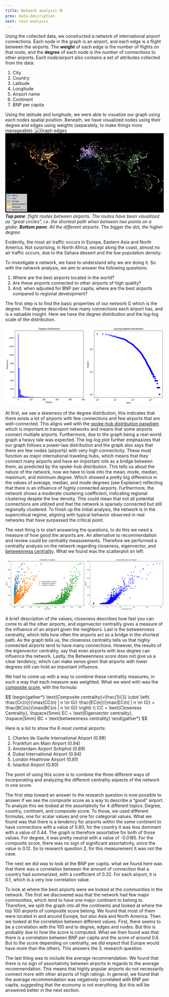 ```yaml
---
title: Network analysis 🕸️
prev: data-description
next: text-analysis
---
```


Using the collected data, we constructed a network of international airport connections. Each node in the graph is an airport, and each edge is a flight between the airports. The **weight** of each edge is the number of flights on that route, and the **degree** of each node is the number of connections to other airports. Each node/airport also contains a set of attributes collected from the data:
1. City
2. Country
3. Latitude
4. Longitude
5. Airport name
6. Continent
7. BNP per capita

Using the latitude and longitude, we were able to visualize our graph using each nodes spatial position. Beneath, we have visualized nodes using their degree and edges using weights (separately, to make things more manageable):
![Graph edges](https://raw.githubusercontent.com/kommodeskab/SocialProject/main/images/flightmap.png)
![Graph nodes](https://raw.githubusercontent.com/kommodeskab/SocialProject/main/images/flightmap_nodes.png)
***Top pane**: flight routes between airports. The routes have been visualized as "great circles", i.e. the shortest path when between two points on a globe. **Bottom pane**: All the different airports. The bigger the dot, the higher degree.*

Evidently, the most air traffic occurs in Europe, Eastern Asia and North America. Not surprising, in North Africa, except along the coast, almost no air traffic occurs, due to the Sahara dessert and the low population density.

To investigate a network, we have to understand why we are doing it. So with the network analysis, we aim to answer the following questions:

1. Where are the best airports located in the world?
2. Are these airports connected to other airports of high quality? 
3. And, when adjusted for BNP per capita, where are the best airports compared to regional development?

The first step is to find the basic properties of our network G which is the degree. The degree describes how many connections each airport has, and is a valuable insight. Here we have the degree distribution and the log-log scale of the distribution.

![Degree](https://raw.githubusercontent.com/kommodeskab/SocialProject/main/images/degree.png)

At first, we see a skewness of the degree distribution, this indicates that there exists a lot of airports with few connections and few airports that are well-connected. This aligns well with the [spoke-hub distribution paradigm](https://en.wikipedia.org/wiki/Spoke%E2%80%93hub_distribution_paradigm) which is important in transport networks and means that some airports connect multiple airports. Furthermore, due to the graph being a real-world graph a heavy tale was expected. The log-log plot further emphasizes that our graph follows a power-law distribution and the graph also says that there are few nodes (airports) with very high connectivity. These must function as major international traveling hubs, which means that they connect many airports and have an important role as a bridge between them, as predicted by the spoke-hub distribution. This tells us about the nature of the network, now we have to look into the mean, mode, median, maximum, and minimum degree. Which showed a pretty big difference in the values of average, median, and mode degrees (see Explainer) reflecting that there is an influence of highly connected airports. Furthermore, the network shows a moderate clustering coefficient, indicating regional clustering despite the low density. This could mean that not all potential connections are utilized and that the network is sparsely connected but still regionally clustered. To finish up the initial analysis, the network is in the supercritical regime, aligning with typical behavior observed in real networks that have surpassed the critical point.

The next thing is to start answering the questions, to do this we need a measure of how good the airports are. An alternative to recommendation and review could be centrality measurements. Therefore we performed a centrality analysis on the network regarding closeness, eigenvector, and [betweenness centrality](https://en.wikipedia.org/wiki/Betweenness_centrality). What we found was the scatterplot on left:
 
![Centrality measures](https://raw.githubusercontent.com/kommodeskab/SocialProject/main/images/Centrality_measures.png)

A brief description of the values; closeness describes how fast you can come to all the other airports, and eigenvector centrality gives a measure of the influence of an airport given the neighbors. Last is the betweenness centrality, which tells how often the airports act as a bridge in the shortest path. As the graph tells us, the closeness centrality tells us that highly connected airports tend to have many connections. However, the results of the eigenvector centrality, say that even airports with less degree can influence the network. Lastly, the Betweenness score does not give us a clear tendency, which can make sense given that airports with lower degrees still can hold an important influence.

We had to come up with a way to combine these centrality measures, in such a way that each measure was weighted. What we went with was the [composite score](https://www.statisticssolutions.com/composite-scores/), with the formula:

<div>
$$
\begin{gather*}
\text{Composite centrality}=\frac{1}{3} \cdot \left( \frac{Cc(n)}{\max(CC(n) | n \in G)}  \frac{EC(n)}{\max(EC(n) | n \in G)} + \frac{BC(n)}{\max(BC(n) | n \in G)} \right) \\
CC = \text{Closeness Centrality}, \hspace{5mm} EC = \text{Eigenvector centrality}, \hspace{5mm} BC = \text{betweenness centrality}
\end{gather*}
$$
</div>

Here is a list to show the 6 most central airports:

1. Charles de Gaulle International Airport (0.98)
2. Frankfurt am Main Airport (0.94)
3. Amsterdam Airport Schiphol (0.89)
4. Dubai International Airport (0.84)
5. London Heathrow Airport (0.81)
6. Istanbul Airport (0.80)

The point of using this score is to combine the three different ways of incorporating and analyzing the different centrality aspects of the network in one score.

The first step toward an answer to the research question is now possible to answer if we see the composite score as a way to describe a “good” airport. To analyze this we looked at the assortativity for 4 different topics: Degree, country, continent, and composite score. To those, we used different formulas, one for scalar values and one for categorial values. What we found was that there is a tendency for airports within the same continent to have connections with a value of 0.80, for the country it was less dominant with a value of 0.44. The graph is therefore assortative for both of those values. For degree, it was pretty neutral with a value of -0.0185. For the composite score, there was no sign of significant assortativity, since the value is 0.12. So to research question 2, for this measurement it was not the case.

The next we did was to look at the BNP per capita. what we found here was that there was a correlation between the amount of connection that a country had summarized, with a coefficient of 0.32. For each airport, it is 0.1, which is a very low correlation value.

To look at where the best airports were we looked at the communities in the network. The first we discovered was that the network had few major communities, which tend to have one major continent to belong to. Therefore, we split the graph into all the continents and looked at where the top 100 airports of composite score belong. We found that most of them were located in and around Europe, but also  Asia and North America. Then we looked at the correlation between different values. First, there seems to be a correlation with the 100 and to degree, edges and nodes. But this is probably due to how the score is computed. What we then found was that there is a correlation between BNP per capita and the score of around 0.6. But to the score depending on centrality, we did expect that Europe would have more than the others. This answers the 3. research question.

The last thing was to include the average recommendation. We found that there is no sign of assortativity between airports in regards to the average recommendation. This means that highly popular airports do not necessarily connect more with other airports of high ratings. In general, we found that the average recommendation was negatively correlated with BNP per capita, suggesting that the economy is not everything. But this will be answered better in the next section.
